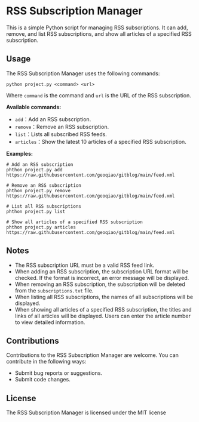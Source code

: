 # RSS Subscription Manager

This is a simple Python script for managing RSS subscriptions. It can add, remove, and list RSS subscriptions, and show all articles of a specified RSS subscription.
 
## Usage

The RSS Subscription Manager uses the following commands:

```
python project.py <command> <url>
```

Where `command` is the command and `url` is the URL of the RSS subscription.

**Available commands:**

- `add`：Add an RSS subscription.
- `remove`：Remove an RSS subscription.
- `list`：Lists all subscribed RSS feeds.
- `articles`：Show  the latest 10 articles of a specified RSS subscription.

**Examples:**

```
# Add an RSS subscription
phthon project.py add https://raw.githubusercontent.com/geoqiao/gitblog/main/feed.xml

# Remove an RSS subscription
phthon project.py remove https://raw.githubusercontent.com/geoqiao/gitblog/main/feed.xml

# List all RSS subscriptions
phthon project.py list

# Show all articles of a specified RSS subscription
phthon project.py articles https://raw.githubusercontent.com/geoqiao/gitblog/main/feed.xml
```

## Notes

- The RSS subscription URL must be a valid RSS feed link.
- When adding an RSS subscription, the subscription URL format will be checked. If the format is incorrect, an error message will be displayed.
- When removing an RSS subscription, the subscription will be deleted from the `subscriptions.txt` file.
- When listing all RSS subscriptions, the names of all subscriptions will be displayed.
- When showing all articles of a specified RSS subscription, the titles and links of all articles will be displayed. Users can enter the article number to view detailed information.

## Contributions

Contributions to the RSS Subscription Manager are welcome. You can contribute in the following ways:
- Submit bug reports or suggestions.
- Submit code changes.

## License

The RSS Subscription Manager is licensed under the MIT license